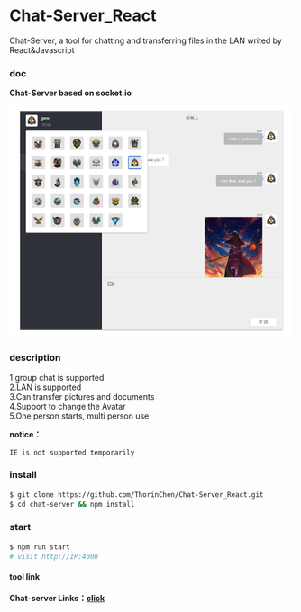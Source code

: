 # Chat-Server_React
 Chat-Server, a tool for chatting and transferring files in the LAN writed by React&Javascript

 
### doc
<p align='left'>
  <b>Chat-Server based on socket.io</b>
</p>

![demo.gif](chat_pic.png)

### description
1.group chat is supported<br/>
2.LAN is supported<br/>
3.Can transfer pictures and documents<br/>
4.Support to change the Avatar<br/>
5.One person starts, multi person use<br/>

<b>notice：</b>
```
IE is not supported temporarily
```

### install

```sh
$ git clone https://github.com/ThorinChen/Chat-Server_React.git
$ cd chat-server && npm install
```

### start

```sh
$ npm run start
# visit http://IP:4000
```

#### tool link
 **Chat-server Links：[click](https://github.com/ThorinChen/Chat-Server_React)**